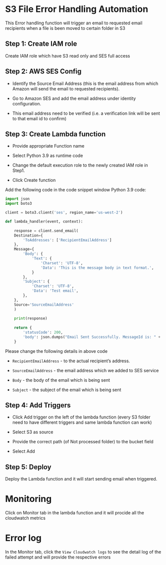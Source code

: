 # S3 File Error Handling Automation

This Error handling function will trigger an email to requested email recipients when a file is been moved to certain folder in S3 


## Step 1: Create IAM role

Create IAM role which have S3 read only and SES full access

## Step 2: AWS SES Config
* Identify the Source Email Address (this is the email address from which Amazon will send the email to requested recipients).

* Go to Amazon SES and add the email address under identity configuration. 

* This email address need to be verified (i.e. a verification link will be sent to that email id to confirm) 

## Step 3: Create Lambda function 

* Provide appropriate Function name

* Select Python 3.9 as runtime code

* Change the default execution role to the newly created IAM role in Step1.

* Click Create function 

Add the following code in the code snippet window 
Python 3.9 code:

```python
import json
import boto3

client = boto3.client('ses', region_name='us-west-2')

def lambda_handler(event, context):
    
    response = client.send_email(
    Destination={
        'ToAddresses': ['RecipientEmailAddress']
    },
    Message={
        'Body': {
            'Text': {
                'Charset': 'UTF-8',
                'Data': 'This is the message body in text format.',
            }
        },
        'Subject': {
            'Charset': 'UTF-8',
            'Data': 'Test email',
        },
    },
    Source='SourceEmailAddress'
    )
    
    print(response)
    
    return {
        'statusCode': 200,
        'body': json.dumps("Email Sent Successfully. MessageId is: " + response['MessageId'])
    }
```
Please change the following details in above code

* `RecipientEmailAddress` - to the actual recipient’s address.

* `SourceEmailAddress` - the email address which we added to SES service

* `Body` - the body of the email which is being sent

* `Subject` - the subject of the email which is being sent

## Step 4: Add Triggers

* Click Add trigger on the left of the lambda function (every S3 folder need to have different triggers and same lambda function can work)

* Select S3 as source

* Provide the correct path (of Not processed folder) to the bucket field 

* Select Add

## Step 5: Deploy 

Deploy the Lambda function and it will start sending email when triggered. 

# Monitoring
Click on Monitor tab in the lambda function and it will procide all the cloudwatch metrics

# Error log
In the Monitor tab, click the `View Cloudwatch logs` to see the detail log of the failed attempt and will provide the respective errors 
